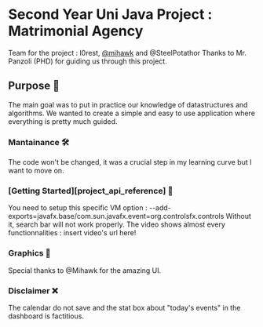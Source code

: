 
# Second Year Uni Java Project : Matrimonial Agency

Team for the project : l0rest, [@mihawk](https://github.com/OG-Mihawk) and @SteelPotathor 
Thanks to Mr. Panzoli (PHD) for guiding us through this project.

## Purpose :gem:

The main goal was to put in practice our knowledge of datastructures and algorithms.
We wanted to create a simple and easy to use application where everything is pretty much guided.

### Mantainance 🛠

The code won't be changed, it was a crucial step in my learning curve but I want to move on.

### [Getting Started][project_api_reference] :beginner:

You need to setup this specific VM option : --add-exports=javafx.base/com.sun.javafx.event=org.controlsfx.controls
Without it, search bar will not work properly.
The video shows almost every functionnalities : insert video's url here!

### Graphics :art:

Special thanks to @Mihawk for the amazing UI.

### Disclaimer :x:

The calendar do not save and the stat box about "today's events" in the dashboard is factitious.
